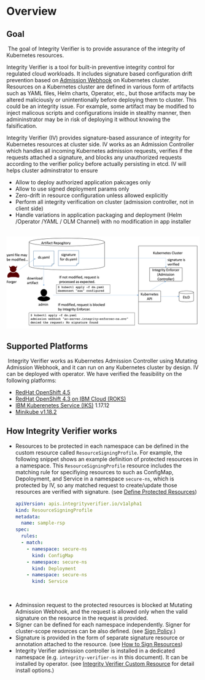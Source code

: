 # Overview
## Goal
​
The goal of Integrity Verifier is to provide assurance of the integrity of Kubernetes resources.

Integrity Verifier is a tool for built-in preventive integrity control for regulated cloud workloads. It includes signature based configuration drift prevention based on [Admission Webhook](https://kubernetes.io/docs/reference/access-authn-authz/admission-controllers/) on Kubernetes cluster.
​
Resources on a Kubernetes cluster are defined in various form of artifacts such as YAML files, Helm charts, Operator, etc., but those artifacts may be altered maliciously or unintentionally before deploying them to cluster.
This could be an integrity issue. For example, some artifact may be modified to inject malicous scripts and configurations inside in stealthy manner, then admininstrator may be in risk of deploying it without knowing the falsification.

Integrity Verifier (IV) provides signature-based assurance of integrity for Kubernetes resources at cluster side. IV works as an Admission Controller which handles all incoming Kubernetes admission requests, verifies if the requests attached a signature, and blocks any unauthorized requests according to the verifier policy before actually persisting in etcd. IV will helps cluster adminstrator to ensure
- Allow to deploy authorized application pakcages only
- Allow to use signed deployment params only
- Zero-drift in resource configuration unless allowed explicitly
- Perform all integrity verification on cluster (admission controller, not in client side)
- Handle variations in application packaging and deployment (Helm /Operator /YAML / OLM Channel) with no modification in app installer

​
![Scenario](iv-scenario.png)

## Supported Platforms
​
Integrity Verifier works as Kubernetes Admission Controller using Mutating Admission Webhook, and it can run on any Kubernetes cluster by design.
IV can be deployed with operator. We have verified the feasibility on the following platforms:
​
- [RedHat OpenShift 4.5](https://www.openshift.com/)
- [RedHat OpenShift 4.3 on IBM Cloud (ROKS)](https://www.openshift.com/products/openshift-ibm-cloud)
- [IBM Kuberenetes Service (IKS)](https://www.ibm.com/cloud/container-service/) 1.17.12
- [Minikube v1.18.2](https://kubernetes.io/docs/setup/learning-environment/minikube/)
​

## How Integrity Verifier works
- Resources to be protected in each namespace can be defined in the custom resource called `ResourceSigningProfile`. For example, the following snippet shows an example definition of protected resources in a namespace. This `ResourceSigningProfile` resource includes the matching rule for specifiying resources to such as ConfigMap, Depoloyment, and Service in a namespace `secure-ns`, which is protected by IV, so any matched request to create/update those resources are verified with signature.  (see [Define Protected Resources](README_FOR_RESOURCE_PROTECTION_PROFILE.md))
​
  ```yaml
  apiVersion: apis.integrityverifier.io/v1alpha1
  kind: ResourceSigningProfile
  metadata:
    name: sample-rsp
  spec:
    rules:
    - match:
      - namespace: secure-ns
        kind: ConfigMap
      - namespace: secure-ns
        kind: Deployment
      - namespace: secure-ns
        kind: Service
  ```
​
- Adminssion request to the protected resources is blocked at Mutating Admission Webhook, and the request is allowed only when the valid signature on the resource in the request is provided.
- Signer can be defined for each namespace independently. Signer for cluster-scope resources can be also defined. (see [Sign Policy](README_CONFIG_SIGNER_POLICY.md).)
- Signature is provided in the form of separate signature resource or annotation attached to the resource. (see [How to Sign Resources](README_RESOURCE_SIGNATURE.md))
- Integrity Verifier admission controller is installed in a dedicated namespace (e.g. `integrity-verifier-ns` in this document). It can be installed by operator. (see [Integrity Verifier Custom Resource](README_IV_OPERATOR_CR.md) for detail install options.)
​
